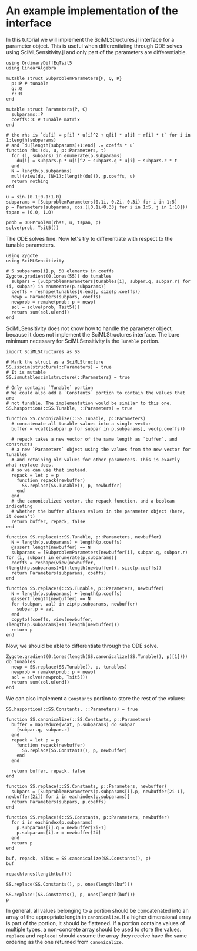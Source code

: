 # An example implementation of the interface

In this tutorial we will implement the SciMLStructures.jl interface for a parameter
object. This is useful when differentiating through ODE solves using SciMLSensitivity.jl
and only part of the parameters are differentiable.

```@example
using OrdinaryDiffEqTsit5
using LinearAlgebra

mutable struct SubproblemParameters{P, Q, R}
  p::P # tunable
  q::Q
  r::R
end

mutable struct Parameters{P, C}
  subparams::P
  coeffs::C # tunable matrix
end

# the rhs is `du[i] = p[i] * u[i]^2 + q[i] * u[i] + r[i] * t` for i in 1:length(subparams)
# and `du[length(subparams)+1:end] .= coeffs * u`
function rhs!(du, u, p::Parameters, t)
  for (i, subpars) in enumerate(p.subparams)
    du[i] = subpars.p * u[i]^2 + subpars.q * u[i] + subpars.r * t
  end
  N = length(p.subparams)
  mul!(view(du, (N+1):(length(du))), p.coeffs, u)
  return nothing
end

u = sin.(0.1:0.1:1.0)
subparams = [SubproblemParameters(0.1i, 0.2i, 0.3i) for i in 1:5]
p = Parameters(subparams, cos.([0.1i+0.33j for i in 1:5, j in 1:10]))
tspan = (0.0, 1.0)

prob = ODEProblem(rhs!, u, tspan, p)
solve(prob, Tsit5())
```

The ODE solves fine. Now let's try to differentiate with respect to the tunable parameters.

```@example
using Zygote
using SciMLSensitivity

# 5 subparams[i].p, 50 elements in coeffs
Zygote.gradient(0.1ones(55)) do tunables
  subpars = [SubproblemParameters(tunables[i], subpar.q, subpar.r) for (i, subpar) in enumerate(p.subparams)]
  coeffs = reshape(tunables[6:end], size(p.coeffs))
  newp = Parameters(subpars, coeffs)
  newprob = remake(prob; p = newp)
  sol = solve(prob, Tsit5())
  return sum(sol.u[end])
end
```

SciMLSensitivity does not know how to handle the parameter object, because it does not
implement the SciMLStructures interface. The bare minimum necessary for SciMLSensitivity
is the `Tunable` portion.

```@example
import SciMLStructures as SS

# Mark the struct as a SciMLStructure
SS.isscimlstructure(::Parameters) = true
# It is mutable
SS.ismutablescimlstructure(::Parameters) = true

# Only contains `Tunable` portion
# We could also add a `Constants` portion to contain the values that are
# not tunable. The implementation would be similar to this one.
SS.hasportion(::SS.Tunable, ::Parameters) = true

function SS.canonicalize(::SS.Tunable, p::Parameters)
  # concatenate all tunable values into a single vector
  buffer = vcat([subpar.p for subpar in p.subparams], vec(p.coeffs))

  # repack takes a new vector of the same length as `buffer`, and constructs
  # a new `Parameters` object using the values from the new vector for tunables
  # and retaining old values for other parameters. This is exactly what replace does,
  # so we can use that instead.
  repack = let p = p
    function repack(newbuffer)
      SS.replace(SS.Tunable(), p, newbuffer)
    end
  end
  # the canonicalized vector, the repack function, and a boolean indicating
  # whether the buffer aliases values in the parameter object (here, it doesn't)
  return buffer, repack, false
end

function SS.replace(::SS.Tunable, p::Parameters, newbuffer)
  N = length(p.subparams) + length(p.coeffs)
  @assert length(newbuffer) == N
  subparams = [SubproblemParameters(newbuffer[i], subpar.q, subpar.r) for (i, subpar) in enumerate(p.subparams)]
  coeffs = reshape(view(newbuffer, (length(p.subparams)+1):length(newbuffer)), size(p.coeffs))
  return Parameters(subparams, coeffs)
end

function SS.replace!(::SS.Tunable, p::Parameters, newbuffer)
  N = length(p.subparams) + length(p.coeffs)
  @assert length(newbuffer) == N
  for (subpar, val) in zip(p.subparams, newbuffer)
    subpar.p = val
  end
  copyto!(coeffs, view(newbuffer, (length(p.subparams)+1):length(newbuffer)))
  return p
end
```

Now, we should be able to differentiate through the ODE solve.

```@example
Zygote.gradient(0.1ones(length(SS.canonicalize(SS.Tunable(), p)[1]))) do tunables
  newp = SS.replace(SS.Tunable(), p, tunables)
  newprob = remake(prob; p = newp)
  sol = solve(newprob, Tsit5())
  return sum(sol.u[end])
end
```

We can also implement a `Constants` portion to store the rest of the values:

```@example
SS.hasportion(::SS.Constants, ::Parameters) = true

function SS.canonicalize(::SS.Constants, p::Parameters)
  buffer = mapreduce(vcat, p.subparams) do subpar
    [subpar.q, subpar.r]
  end
  repack = let p = p
    function repack(newbuffer)
      SS.replace(SS.Constants(), p, newbuffer)
    end
  end

  return buffer, repack, false
end

function SS.replace(::SS.Constants, p::Parameters, newbuffer)
  subpars = [SubproblemParameters(p.subparams[i].p, newbuffer[2i-1], newbuffer[2i]) for i in eachindex(p.subparams)]
  return Parameters(subpars, p.coeffs)
end

function SS.replace!(::SS.Constants, p::Parameters, newbuffer)
  for i in eachindex(p.subparams)
    p.subparams[i].q = newbuffer[2i-1]
    p.subparams[i].r = newbuffer[2i]
  end
  return p
end

buf, repack, alias = SS.canonicalize(SS.Constants(), p)
buf
```

```@example
repack(ones(length(buf)))
```

```@example
SS.replace(SS.Constants(), p, ones(length(buf)))
```

```@example
SS.replace!(SS.Constants(), p, ones(length(buf)))
p
```

In general, all values belonging to a portion should be concatenated into an array of the
appropriate length in `canonicalize`. If a higher dimensional array is part of the portion,
it should be flattened. If a portion contains values of multiple types, a non-concrete
array should be used to store the values. `replace` and `replace!` should assume the array
they receive have the same ordering as the one returned from `canonicalize`.
